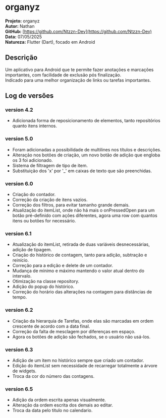 # organyz

**Projeto:** organyz  
**Autor:** Nathan  
**GitHub:** [https://github.com/Ntzzn-Dev](https://github.com/Ntzzn-Dev)  
**Data:** 07/05/2025  
**Natureza:** Flutter (Dart), focado em Android  

## Descrição  

Um aplicativo para Android que te permite fazer anotações e marcações importantes, com facilidade de exclusão pós finalização.  
Indicado para uma melhor organização de links ou tarefas importantes.  

## Log de versões  

### version 4.2  
- Adicionada forma de reposicionamento de elementos, tanto repositórios quanto itens internos.  

### version 5.0  
- Foram adicionadas a possibilidade de multilines nos títulos e descrições.  
- Alteração nos botões de criação, um novo botão de adição que engloba os 3 foi adicionado.  
- Sistema de filtragem de tipo de item.  
- Substituição dos 'x' por '_' em caixas de texto que são preenchidas.  

### version 6.0  
- Criação do contador.  
- Correção da criação de itens vazios.  
- Correção dos filtros, para evitar tamanho grande demais.  
- Atualização do itemList, onde não há mais o onPressedOpen para um botão pré-definido com ações diferentes, agora uma row com quantos itens ou botões for necessário.  

### version 6.1  
- Atualização do itemList, retirada de duas variáveis desnecessárias, adição de tipagem.  
- Criação do histórico de contagem, tanto para adição, subtração e reinício.  
- Correção para a edição e delete de um contador.  
- Mudança de mínimo e máximo mantendo o valor atual dentro do intervalo.  
- Otimização na classe repository.  
- Adição do popup do histórico.  
- Correção do horário das alterações na contagem para distâncias de tempo.  

### version 6.2  
- Criação da hierarquia de Tarefas, onde elas são marcadas em ordem crescente de acordo com a data final.  
- Correção da falta de mesclagem por diferenças em espaço.  
- Agora os botões de adição são fechados, se o usuário não usá-los.  

### version 6.3  
- Adição de um item no histórico sempre que criado um contador.  
- Edição do itemList sem necessidade de recarregar totalmente a árvore de widgets.  
- Troca da cor do número das contagens.  

### version 6.5  
- Adição da ordem escrita apenas visualmente.  
- Alteração da ordem escrita dos demais ao editar.  
- Troca da data pelo titulo no calendario.  